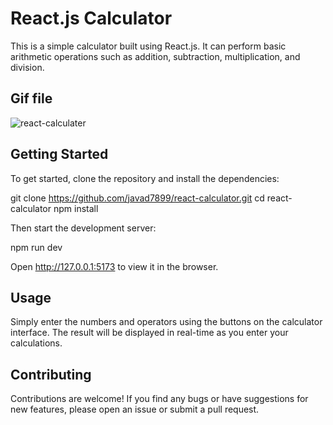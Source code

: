 # React.js Calculator

This is a simple calculator built using React.js. It can perform basic arithmetic operations such as addition, subtraction, multiplication, and division.


## Gif file

![react-calculater](https://github.com/javad7899/react-calculator/assets/90629580/b8f5ce15-f13c-4641-9778-3f9142298051)


## Getting Started

To get started, clone the repository and install the dependencies:

git clone https://github.com/javad7899/react-calculator.git
cd react-calculator
npm install

Then start the development server:

npm run dev

Open http://127.0.0.1:5173 to view it in the browser.


## Usage

Simply enter the numbers and operators using the buttons on the calculator interface. The result will be displayed in real-time as you enter your calculations.


## Contributing

Contributions are welcome! If you find any bugs or have suggestions for new features, please open an issue or submit a pull request.
